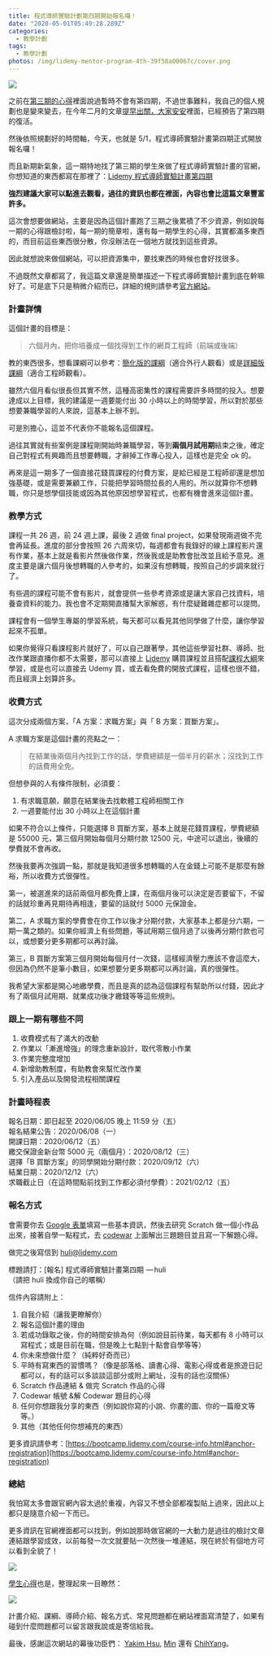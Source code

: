 ```yaml
---
title: 程式導師實驗計劃第四期開始報名囉！
date: "2020-05-01T05:49:28.289Z"
categories:
  - 教學計劃
tags:
  - 教學計劃
photos: /img/lidemy-mentor-program-4th-39f58a00067c/cover.png
---
```


![](/img/lidemy-mentor-program-4th-39f58a00067c/0__XSsBHNBIe02MwNtz.png)

之前在[第三期的心得](https://medium.com/@hulitw/mentor-program-3rd-result-df178bb55f4)裡面說過暫時不會有第四期，不過世事難料，我自己的個人規劃也是變來變去，在今年二月的文章[提早出關，大家安安](https://medium.com/@hulitw/i-failed-9386c6b0a681)裡面，已經預告了第四期的復活。

然後依照規劃好的時間軸，今天，也就是 5/1，程式導師實驗計畫第四期正式開放報名囉！

而且新期新氣象，這一期特地找了第三期的學生來做了程式導師實驗計畫的官網，你想知道的東西都寫在那裡了：[Lidemy 程式導師實驗計畫第四期](https://bootcamp.lidemy.com/)

**強烈建議大家可以點進去觀看，過往的資訊也都在裡面，內容也會比這篇文章豐富許多。**

這次會想要做網站，主要是因為這個計畫跑了三期之後累積了不少資源，例如說每一期的心得跟檢討啦，每一期的簡章啦，還有每一期學生的心得，其實都滿多東西的，而目前這些東西很分散，你沒辦法在一個地方就找到這些資源。

因此就想說來做個網站，可以把資源集中，要找東西的時候也會好找很多。

不過既然文章都寫了，我這篇文章還是簡單描述一下程式導師實驗計畫到底在幹嘛好了。可是底下只是稍微介紹而已，詳細的規則請參考[官方網站](https://bootcamp.lidemy.com/)。

### 計畫詳情

這個計畫的目標是：

> 六個月內，把你培養成一個找得到工作的網頁工程師（前端或後端）

教的東西很多，想看課綱可以參考：[簡化版的課綱](https://bootcamp.lidemy.com/syllabus.html)（適合外行人觀看）或是[詳細版課綱](https://github.com/Lidemy/mentor-program-4th)（適合工程師觀看）。

雖然六個月看似很長但其實不然，這種高密集性的課程需要許多時間的投入。想要達成以上目標，我的建議是一週要能付出 30 小時以上的時間學習，所以對於那些想要兼職學習的人來說，這基本上辦不到。

可是別擔心，這並不代表你不能報名這個課程。

過往其實就有些案例是課程剛開始時兼職學習，等到**兩個月試用期**結束之後，確定自己對程式有興趣而且想要轉職，才辭掉工作專心投入，這樣也是完全 ok 的。

再來是這一期多了一個直接花錢買課程的付費方案，是給已經是工程師卻還是想加強基礎，或是需要兼顧工作，只能把學習時間拉長的人用的。所以就算你不想轉職，你只是想學個技能或因為其他原因想學習程式，也都有機會進來這個計畫。

### 教學方式

課程一共 26 週，前 24 週上課，最後 2 週做 final project，如果發現兩週做不完會再延長。進度的部分會按照 26 六周來切，每週都會有我錄好的線上課程影片還有作業，基本上就是看影片然後做作業，然後我或是助教會批改並且給予意見。進度主要是讓六個月後想轉職的人參考的，如果沒有想轉職，按照自己的步調來就行了。

有些週的課程可能不會有影片，就會提供一些參考資源或是讓大家自己找資料，培養查資料的能力。我也會不定期開直播幫大家解惑，有什麼疑難雜症都可以提問。

課程會有一個學生專屬的學習系統，每天都可以看見其他同學做了什麼，讓你學習起來不孤單。

如果你覺得只看課程影片就好了，可以自己跟著學，其他這些學習社群、導師、批改作業跟直播你都不太需要，那可以直接上 [Lidemy](https://lidemy.com/) 購買課程並且搭配[課程大綱](https://github.com/Lidemy/mentor-program-4th)來學習，或是也可以直接去 Udemy 買，或去看免費的開放式課程，這樣也很不錯，而且經濟上划算許多。

### 收費方式

這次分成兩個方案，「A 方案：求職方案」與「 B 方案：買斷方案」。

A 求職方案是這個計畫的亮點之一：

> 在結業後兩個月內找到工作的話，學費總額是一個半月的薪水；沒找到工作的話費用全免。

但想參與的人有條件限制，必須要：

1.  有求職意願，願意在結業後去找軟體工程師相關工作
2.  一週要能付出 30 小時以上在這個計畫

如果不符合以上條件，只能選擇 B 買斷方案，基本上就是花錢買課程，學費總額是 55000 元，第三個月開始每個月分期付款 12500 元，中途可以退出，後續的學費就不會再收。

然後我要再次強調一點，那就是我知道很多想轉職的人在金錢上可能不是那麼有餘裕，所以收費方式很彈性。

第一，被選進來的話前兩個月都免費上課，在兩個月後可以決定是否要留下，不留的話就珍重再見期待再相逢，要留的話就付 5000 元保證金。

第二，A 求職方案的學費會在你工作以後才分期付款，大家基本上都是分六期，一期一萬之類的。如果你經濟上有些問題，等試用期三個月過了以後再分期付款也可以，或想要分更多期都可以再討論。

第三，B 買斷方案第三個月開始每個月付一次錢，這樣經濟壓力應該不會這麼大，但因為仍然不是筆小數目，如果想要分更多期都可以再討論，真的很彈性。

我希望大家都是開心地繳學費，而且是真的認為這個課程有幫助所以付錢，因此才有了兩個月試用期、就業成功後才繳錢等等這些規則。

### 跟上一期有哪些不同

1.  收費模式有了滿大的改動
2.  作業以「漸進增強」的理念重新設計，取代零散小作業
3.  作業完整度增加
4.  新增助教制度，有助教會來幫忙改作業
5.  引入產品以及開發流程相關課程

### 計畫時程表

報名日期：即日起至 2020/06/05 晚上 11:59 分（五）  
報名結果公告：2020/06/08（一）  
開課日期：2020/06/12（五）  
繳交保證金新台幣 5000 元（兩個月）：2020/08/12（三）  
選擇「B 買斷方案」的同學開始分期付款：2020/09/12（六）  
結業日期：2020/12/12（六）  
求職截止日（在這時間點前找到工作都必須付學費）：2021/02/12（五）

### 報名方式

會需要你去 [Google 表單](https://forms.gle/JqCqJHHyd7U2KHBv9)填寫一些基本資訊，然後去研究 Scratch 做一個小作品出來，接著自學一點程式，去 [codewar](https://github.com/Lidemy/mentor-program/blob/master/codewar.md) 上面解出三題題目並且寫一下解題心得。

做完之後寫信到 huli@lidemy.com

標題請打：\[報名\] 程式導師實驗計畫第四期  — huli  
（請把 huli 換成你自己的暱稱）

信件內容請附上：

1.  自我介紹（讓我更瞭解你）
2.  報名這個計畫的理由
3.  若成功錄取之後，你的時間安排為何（例如說目前待業，每天都有 8 小時可以寫程式；或是目前在職，但是晚上七點到十點會自學等等）
4.  你未來想做什麼？（純粹好奇而已）
5.  平時有寫東西的習慣嗎？（像是部落格、讀書心得、電影心得或者是旅遊日記都可以，有的話可以多談談這部分或附上網址，沒有的話也沒關係）
6.  Scratch 作品連結 & 做完 Scratch 作品的心得
7.  Codewar 帳號 &解 Codewar 題目的心得
8.  任何你想跟我分享的東西（例如說你寫的小說、你畫的圖、你的一篇廢文等等。）
9.  其他（其他任何你想補充的東西）

更多資訊請參考：[https://bootcamp.lidemy.com/course-info.html#anchor-registration](https://bootcamp.lidemy.com/course-info.html#anchor-registration)

### 總結

我怕寫太多會跟官網內容太過於重複，內容又不想全部都複製貼上過來，因此以上都只是隨意介紹一下而已。

更多資訊在官網裡面都可以找到，例如說那時做官網的一大動力是過往的檢討文章連結跟學習成效，以前每發一次文就要貼一次然後一堆連結，現在終於有個地方可以看到全貌了！

![](/img/lidemy-mentor-program-4th-39f58a00067c/1__PPNKt4NjYTs7GJGDKauafg.png)

[學生心得](https://bootcamp.lidemy.com/achievement.html#anchor-experience)也是，整理起來一目瞭然：

![](/img/lidemy-mentor-program-4th-39f58a00067c/1__ajH9Vr9IVl2xiTclm4Prdg.png)

計畫介紹、課綱、導師介紹、報名方式、常見問題都在網站裡面寫清楚了，如果有碰到什麼問題都可以留言跟我說或是寄信給我。

最後，感謝這次網站的幕後功臣們： [Yakim Hsu](https://medium.com/u/1b8faea10a91), [Min](https://medium.com/u/c7713dd3b6f6) 還有 [ChihYang](https://chihyang41.github.io/)。
